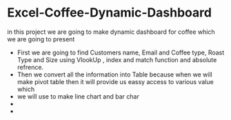 # Excel-Coffee-Dynamic-Dashboard
in this project we are going to make dynamic dashboard for coffee which we are going to present 
- First we are going to find Customers name, Email and Coffee type,  Roast Type and Size using VlookUp , index and match function and absolute refrence.
- Then we convert all the information into Table because when we will make pivot table then it will provide us eassy access to various value which
-  we will use to make line chart and bar char
- 
- 
